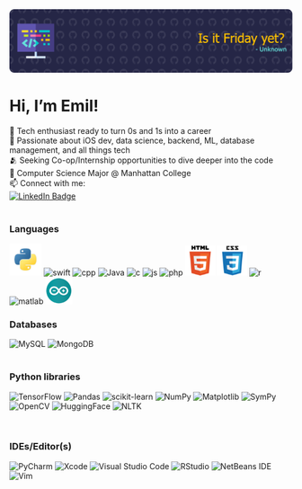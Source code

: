 
<!--
**elevin01/elevin01** is a ✨ _special_ ✨ repository because its `README.md` (this file) appears on your GitHub profile.

Here are some ideas to get you started:

- 🔭 I’m currently working on ...
- 🌱 I’m currently learning ...
- 👯 I’m looking to collaborate on ...
- 🤔 I’m looking for help with ...
- 💬 Ask me about ...
- 📫 How to reach me: ...
- 😄 Pronouns: ...
- ⚡ Fun fact: ...
-->
<img src="github-header-image.png"/>
<h1> Hi, I’m Emil! </h1>

<div align = "left">
👀 Tech enthusiast ready to turn 0s and 1s into a career<br>  
🤖 Passionate about iOS dev, data science, backend, ML, database management, and all things tech <br> 
🫂 Seeking Co-op/Internship opportunities to dive deeper into the code  <br>
📖 Computer Science Major @ Manhattan College <br>
📫 Connect with me:

  </div>
<div id="badges">
  <a href="https://www.linkedin.com/in/elevin01/">
    <img src="https://img.shields.io/badge/LinkedIn-0072b1?style=for-the-badge&logo=linkedin&logoColor=white" alt="LinkedIn Badge"/>
  </a>
</div>

<br>

### Languages 
<div>
<img height="57" alt="python" src="https://raw.githubusercontent.com/github/explore/80688e429a7d4ef2fca1e82350fe8e3517d3494d/topics/python/python.png">
<img height="49" alt="swift" src="https://cdn.jsdelivr.net/npm/programming-languages-logos@0.0.3/src/swift/swift.png">
<img height="50" alt="cpp" src="https://cdn.jsdelivr.net/npm/programming-languages-logos@0.0.3/src/cpp/cpp.png">
<img height="50" alt="Java" src="https://cdn.jsdelivr.net/npm/programming-languages-logos@0.0.3/src/java/java.png">
<img height="50" alt="c" src="https://cdn.jsdelivr.net/npm/programming-languages-logos@0.0.3/src/c/c.png">
<img height="45" alt="js" src="https://cdn.jsdelivr.net/npm/programming-languages-logos@0.0.3/src/javascript/javascript.png">
<img height="55" alt="php" src="https://cdn.jsdelivr.net/npm/programming-languages-logos@0.0.3/src/php/php.png">
<img height="53" alt="html" src="https://raw.githubusercontent.com/github/explore/5c058a388828bb5fde0bcafd4bc867b5bb3f26f3/topics/html/html.png">
<img height="53" alt="css" src="https://raw.githubusercontent.com/github/explore/80688e429a7d4ef2fca1e82350fe8e3517d3494d/topics/css/css.png">
<img height="50" alt="r" src="https://cdn.jsdelivr.net/npm/programming-languages-logos@0.0.3/src/r/r.png">
<img height="53" alt="matlab" src="https://assets.nvidiagrid.net/ngc/logos/ISV-OSS-Non-Nvidia-Publishing-Matlab.png">
<img height="48" alt="arduino" src="https://raw.githubusercontent.com/github/explore/80688e429a7d4ef2fca1e82350fe8e3517d3494d/topics/arduino/arduino.png">
</div>

### Databases
<div>
<img height="48" alt="MySQL" src="https://static1.howtogeekimages.com/wordpress/wp-content/uploads/2022/07/MySQL.jpg?q=50&fit=contain&w=943&h=&dpr=1.5">
<img height="48" alt="MongoDB" src="https://findlogovector.com/wp-content/uploads/2022/04/mongodb-logo-vector-2022.png">
</div>
<br>


### Python libraries
![TensorFlow](https://img.shields.io/badge/TensorFlow-%23FF6F00.svg?style=for-the-badge&logo=TensorFlow&logoColor=white)
![Pandas](https://img.shields.io/badge/pandas-%23150458.svg?style=for-the-badge&logo=pandas&logoColor=white)
![scikit-learn](https://img.shields.io/badge/scikit--learn-%23F7931E.svg?style=for-the-badge&logo=scikit-learn&logoColor=white)
![NumPy](https://img.shields.io/badge/numpy-%23013243.svg?style=for-the-badge&logo=numpy&logoColor=white)
![Matplotlib](https://img.shields.io/badge/matplotlib-orange.svg?style=for-the-badge&logo=matplotlib&logoColor=white)
![SymPy](https://img.shields.io/badge/SymPy-teal.svg?style=for-the-badge&logo=Sympy&logoColor=white)
![OpenCV](https://img.shields.io/badge/OpenCV-coral.svg?style=for-the-badge&logo=OpenCV&logoColor=white)
![HuggingFace](https://img.shields.io/badge/HuggingFace-yellow.svg?style=for-the-badge&logo=HuggingFace&logoColor=white)
![NLTK](https://img.shields.io/badge/NLTK-grey.svg?style=for-the-badge&logo=NLTK&logoColor=white)

<br>


### IDEs/Editor(s)
![PyCharm](https://img.shields.io/badge/pycharm-143?style=for-the-badge&logo=pycharm&logoColor=black&color=black&labelColor=green)
![Xcode](https://img.shields.io/badge/Xcode-007ACC?style=for-the-badge&logo=Xcode&logoColor=white)
![Visual Studio Code](https://img.shields.io/badge/Visual%20Studio%20Code-0078d7.svg?style=for-the-badge&logo=visual-studio-code&logoColor=white)
![RStudio](https://img.shields.io/badge/RStudio-4285F4?style=for-the-badge&logo=rstudio&logoColor=white)
![NetBeans IDE](https://img.shields.io/badge/NetBeansIDE-1B6AC6.svg?style=for-the-badge&logo=apache-netbeans-ide&logoColor=white)
![Vim](https://img.shields.io/badge/VIM-%2311AB00.svg?style=for-the-badge&logo=vim&logoColor=white)
